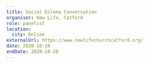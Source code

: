 ```yaml
---
title: Social Dilema Conversation
organiser: New Life, Catford
role: panelist
location:
  city: Online
externalUrl: https://www.newlifechurchcatford.org/
date: 2020-10-20
endDate: 2020-10-20
---
```

